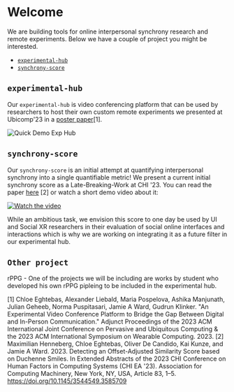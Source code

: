 # Welcome

We are building tools for online interpersonal synchrony research and remote experiments. Below we have a couple of project you might be interested. 

- [`experimental-hub`](https://github.com/TUMFARSynchrony/experimental-hub#experimental-hub)
- [`synchrony-score`](https://github.com/TUMFARSynchrony/synchrony-score/blob/main/README.md)

## `experimental-hub`
Our `experimental-hub` is video conferencing platform that can be used by researchers to host their own custom remote experiments we presented at Ubicomp'23 in a [poster paper](https://dl.acm.org/doi/abs/10.1145/3594739.3610686)[1].

![Quick Demo Exp Hub](https://raw.githubusercontent.com/wiki/TUMFARSynchrony/experimental-hub/images/exp-quick-demo-small.gif)

## `synchrony-score`
Our `synchrony-score` is an initial attempt at quantifying interpersonal synchrony into a single quantifiable metric! We present a current initial synchrony score as a Late-Breaking-Work at CHI '23. You can read the paper [here](https://dl.acm.org/doi/10.1145/3544549.3585709) [2] or watch a short demo video about it:

[![Watch the video](https://img.youtube.com/vi/OuYljM0b1Ek/maxresdefault.jpg)](https://youtu.be/OuYljM0b1Ek)

While an ambitious task, we envision this score to one day be used by UI and Social XR researchers in their evaluation of social online interfaces and interactions which is why we are working on integrating it as a future filter in our experimental hub.

## `Other project`
rPPG - One of the projects we will be including are works by student who developed his own rPPG pipleing to be included in the experimental hub. 

[1] Chloe Eghtebas, Alexander Liebald, Maria Pospelova, Ashika Manjunath, Julian Geheeb, Norma Puspitasari, Jamie A Ward, Gudrun Klinker. "An Experimental Video Conference Platform to Bridge the Gap Between Digital and In-Person Communication." Adjunct Proceedings of the 2023 ACM International Joint Conference on Pervasive and Ubiquitous Computing & the 2023 ACM International Symposium on Wearable Computing. 2023.
[2] Maximilian Henneberg, Chloe Eghtebas, Oliver De Candido, Kai Kunze, and Jamie A Ward. 2023. Detecting an Offset-Adjusted Similarity Score based on Duchenne Smiles. In Extended Abstracts of the 2023 CHI Conference on Human Factors in Computing Systems (CHI EA '23). Association for Computing Machinery, New York, NY, USA, Article 83, 1–5. https://doi.org/10.1145/3544549.3585709
